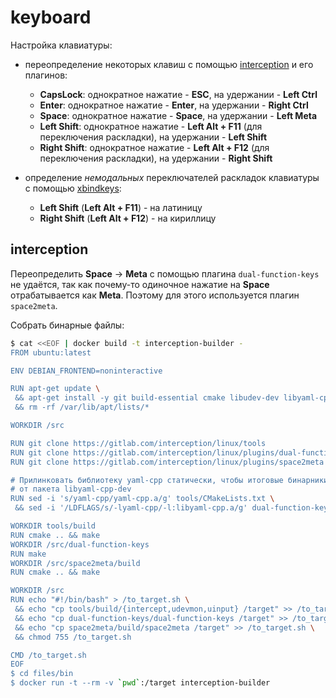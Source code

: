 # keyboard

Настройка клавиатуры:

* переопределение некоторых клавиш с помощью [interception](https://gitlab.com/interception/linux/tools) и его плагинов:
  * **CapsLock**: однократное нажатие - **ESC**, на удержании - **Left Ctrl**
  * **Enter**: однократное нажатие - **Enter**, на удержании - **Right Ctrl**
  * **Space**: однократное нажатие - **Space**, на удержании - **Left Meta**
  * **Left Shift**: однократное нажатие - **Left Alt + F11** (для переключения раскладки), на удержании - **Left Shift**
  * **Right Shift**: однократное нажатие - **Left Alt + F12** (для переключения раскладки), на удержании - **Right Shift**

* определение _немодальных_ переключателей раскладок клавиатуры с помощью [xbindkeys](https://wiki.archlinux.org/index.php/Xbindkeys_(%D0%A0%D1%83%D1%81%D1%81%D0%BA%D0%B8%D0%B9)):
  * **Left Shift** (**Left Alt + F11**) - на латиницу
  * **Right Shift** (**Left Alt + F12**) - на кириллицу

## interception

Переопределить **Space** → **Meta** с помощью плагина `dual-function-keys`  не удаётся,
так как почему-то одиночное нажатие на **Space** отрабатывается как **Meta**.
Поэтому для этого используется плагин `space2meta`.

Собрать бинарные файлы:

```bash
$ cat <<EOF | docker build -t interception-builder -
FROM ubuntu:latest

ENV DEBIAN_FRONTEND=noninteractive

RUN apt-get update \
 && apt-get install -y git build-essential cmake libudev-dev libyaml-cpp-dev libevdev-dev \
 && rm -rf /var/lib/apt/lists/*

WORKDIR /src

RUN git clone https://gitlab.com/interception/linux/tools
RUN git clone https://gitlab.com/interception/linux/plugins/dual-function-keys
RUN git clone https://gitlab.com/interception/linux/plugins/space2meta

# Прилинковать библиотеку yaml-cpp статически, чтобы итоговые бинарники не зависили
# от пакета libyaml-cpp-dev
RUN sed -i 's/yaml-cpp/yaml-cpp.a/g' tools/CMakeLists.txt \
 && sed -i '/LDFLAGS/s/-lyaml-cpp/-l:libyaml-cpp.a/g' dual-function-keys/config.mk

WORKDIR tools/build
RUN cmake .. && make
WORKDIR /src/dual-function-keys
RUN make
WORKDIR /src/space2meta/build
RUN cmake .. && make

WORKDIR /src
RUN echo "#!/bin/bash" > /to_target.sh \
 && echo "cp tools/build/{intercept,udevmon,uinput} /target" >> /to_target.sh \
 && echo "cp dual-function-keys/dual-function-keys /target" >> /to_target.sh \
 && echo "cp space2meta/build/space2meta /target" >> /to_target.sh \
 && chmod 755 /to_target.sh

CMD /to_target.sh
EOF 
$ cd files/bin
$ docker run -t --rm -v `pwd`:/target interception-builder
```
